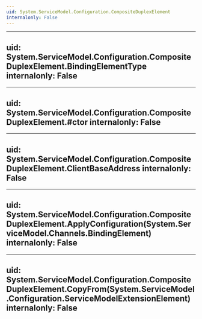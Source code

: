 ```yaml
---
uid: System.ServiceModel.Configuration.CompositeDuplexElement
internalonly: False
---
```


---
uid: System.ServiceModel.Configuration.CompositeDuplexElement.BindingElementType
internalonly: False
---

---
uid: System.ServiceModel.Configuration.CompositeDuplexElement.#ctor
internalonly: False
---

---
uid: System.ServiceModel.Configuration.CompositeDuplexElement.ClientBaseAddress
internalonly: False
---

---
uid: System.ServiceModel.Configuration.CompositeDuplexElement.ApplyConfiguration(System.ServiceModel.Channels.BindingElement)
internalonly: False
---

---
uid: System.ServiceModel.Configuration.CompositeDuplexElement.CopyFrom(System.ServiceModel.Configuration.ServiceModelExtensionElement)
internalonly: False
---
